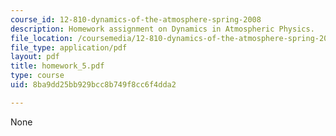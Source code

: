 ```yaml
---
course_id: 12-810-dynamics-of-the-atmosphere-spring-2008
description: Homework assignment on Dynamics in Atmospheric Physics.
file_location: /coursemedia/12-810-dynamics-of-the-atmosphere-spring-2008/8ba9dd25bb929bcc8b749f8cc6f4dda2_homework_5.pdf
file_type: application/pdf
layout: pdf
title: homework_5.pdf
type: course
uid: 8ba9dd25bb929bcc8b749f8cc6f4dda2

---
```

None